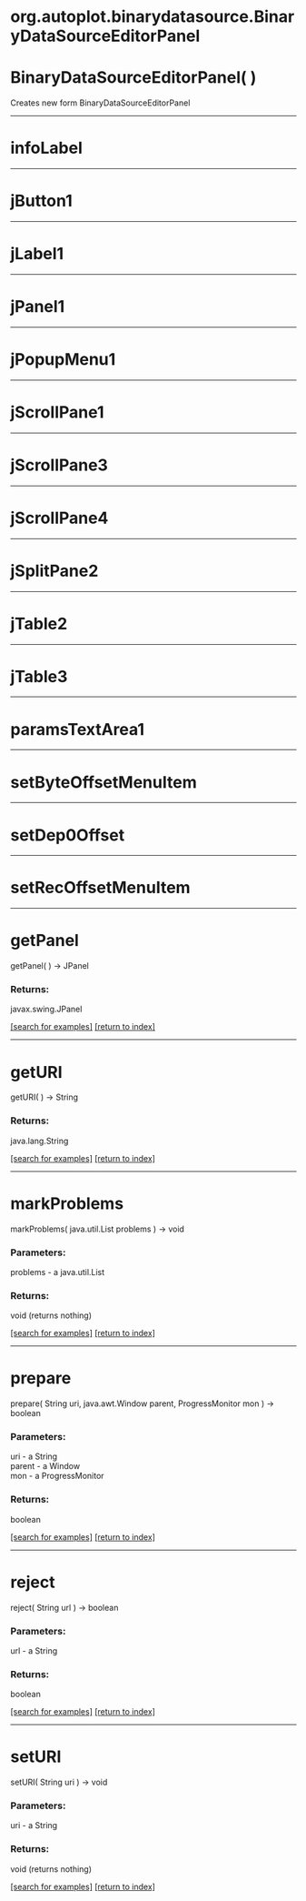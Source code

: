 # org.autoplot.binarydatasource.BinaryDataSourceEditorPanel



# BinaryDataSourceEditorPanel( )
Creates new form BinaryDataSourceEditorPanel

***
<a name="infoLabel"></a>
# infoLabel



***
<a name="jButton1"></a>
# jButton1



***
<a name="jLabel1"></a>
# jLabel1



***
<a name="jPanel1"></a>
# jPanel1



***
<a name="jPopupMenu1"></a>
# jPopupMenu1



***
<a name="jScrollPane1"></a>
# jScrollPane1



***
<a name="jScrollPane3"></a>
# jScrollPane3



***
<a name="jScrollPane4"></a>
# jScrollPane4



***
<a name="jSplitPane2"></a>
# jSplitPane2



***
<a name="jTable2"></a>
# jTable2



***
<a name="jTable3"></a>
# jTable3



***
<a name="paramsTextArea1"></a>
# paramsTextArea1



***
<a name="setByteOffsetMenuItem"></a>
# setByteOffsetMenuItem



***
<a name="setDep0Offset"></a>
# setDep0Offset



***
<a name="setRecOffsetMenuItem"></a>
# setRecOffsetMenuItem



***
<a name="getPanel"></a>
# getPanel
getPanel(  ) &rarr; JPanel



### Returns:
javax.swing.JPanel


<a href="https://github.com/autoplot/dev/search?q=getPanel&unscoped_q=getPanel">[search for examples]</a>
<a href="https://github.com/autoplot/documentation/blob/master/javadoc/index-all.md">[return to index]</a>

***
<a name="getURI"></a>
# getURI
getURI(  ) &rarr; String



### Returns:
java.lang.String


<a href="https://github.com/autoplot/dev/search?q=getURI&unscoped_q=getURI">[search for examples]</a>
<a href="https://github.com/autoplot/documentation/blob/master/javadoc/index-all.md">[return to index]</a>

***
<a name="markProblems"></a>
# markProblems
markProblems( java.util.List problems ) &rarr; void



### Parameters:
problems - a java.util.List

### Returns:
void (returns nothing)


<a href="https://github.com/autoplot/dev/search?q=markProblems&unscoped_q=markProblems">[search for examples]</a>
<a href="https://github.com/autoplot/documentation/blob/master/javadoc/index-all.md">[return to index]</a>

***
<a name="prepare"></a>
# prepare
prepare( String uri, java.awt.Window parent, ProgressMonitor mon ) &rarr; boolean



### Parameters:
uri - a String
<br>parent - a Window
<br>mon - a ProgressMonitor

### Returns:
boolean


<a href="https://github.com/autoplot/dev/search?q=prepare&unscoped_q=prepare">[search for examples]</a>
<a href="https://github.com/autoplot/documentation/blob/master/javadoc/index-all.md">[return to index]</a>

***
<a name="reject"></a>
# reject
reject( String url ) &rarr; boolean



### Parameters:
url - a String

### Returns:
boolean


<a href="https://github.com/autoplot/dev/search?q=reject&unscoped_q=reject">[search for examples]</a>
<a href="https://github.com/autoplot/documentation/blob/master/javadoc/index-all.md">[return to index]</a>

***
<a name="setURI"></a>
# setURI
setURI( String uri ) &rarr; void



### Parameters:
uri - a String

### Returns:
void (returns nothing)


<a href="https://github.com/autoplot/dev/search?q=setURI&unscoped_q=setURI">[search for examples]</a>
<a href="https://github.com/autoplot/documentation/blob/master/javadoc/index-all.md">[return to index]</a>

